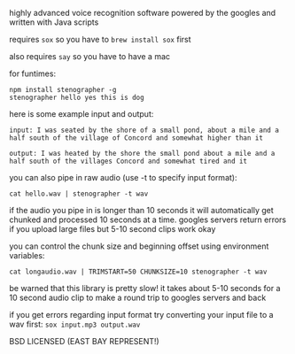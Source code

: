 highly advanced voice recognition software powered by the googles and written with Java scripts

requires `sox` so you have to `brew install sox` first

also requires `say` so you have to have a mac

for funtimes:

    npm install stenographer -g
    stenographer hello yes this is dog
    
here is some example input and output:

    input: I was seated by the shore of a small pond, about a mile and a half south of the village of Concord and somewhat higher than it
    
    output: I was heated by the shore the small pond about a mile and a half south of the villages Concord and somewhat tired and it

you can also pipe in raw audio (use -t to specify input format):

    cat hello.wav | stenographer -t wav

if the audio you pipe in is longer than 10 seconds it will automatically get chunked and processed 10 seconds at a time. googles servers return errors if you upload large files but 5-10 second clips work okay

you can control the chunk size and beginning offset using environment variables:

    cat longaudio.wav | TRIMSTART=50 CHUNKSIZE=10 stenographer -t wav

be warned that this library is pretty slow! it takes about 5-10 seconds for a 10 second audio clip to make a round trip to googles servers and back

if you get errors regarding input format try converting your input file to a wav first: `sox input.mp3 output.wav`

BSD LICENSED (EAST BAY REPRESENT!)